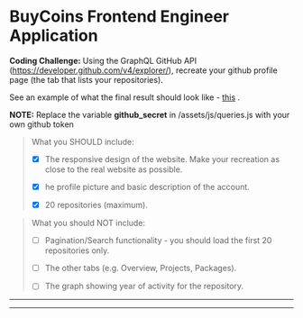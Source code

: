 # BuyCoins Frontend Engineer Application

**Coding Challenge:**
Using the GraphQL GitHub API (https://developer.github.com/v4/explorer/), recreate your github profile page (the tab that lists your repositories). 

See an example of what the final result should look like - [this](https://www.google.com/url?q=https://res.cloudinary.com/bitkoin/image/upload/v1605131940/frontend_dev_example.png&sa=D&ust=1606538715951000&usg=AFQjCNFC4_vEzcFg-T2qYoEytHboTrkhyA) .

**NOTE:**
Replace the variable **github_secret** in /assets/js/queries.js with your own github token

> What you SHOULD include:
>
> - [x] The responsive design of the website. Make your recreation as close to the real website as possible.
>
> - [x] he profile picture and basic description of the account.
>
> - [x] 20 repositories (maximum).


> What you should NOT include:
>
> - [ ] Pagination/Search functionality - you should load the first 20 repositories only.
>
> - [ ] The other tabs (e.g. Overview, Projects, Packages).
>
> - [ ] The graph showing year of activity for the repository.

---

---